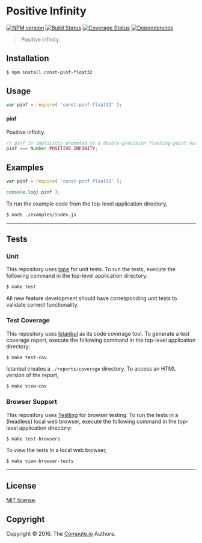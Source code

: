 Positive Infinity
===
[![NPM version][npm-image]][npm-url] [![Build Status][build-image]][build-url] [![Coverage Status][coverage-image]][coverage-url] [![Dependencies][dependencies-image]][dependencies-url]

> Positive infinity.


## Installation

``` bash
$ npm install const-pinf-float32
```


## Usage

``` javascript
var pinf = require( 'const-pinf-float32' );
```

#### pinf

Positive infinity.

``` javascript
// pinf is implicitly promoted to a double-precision floating-point number...
pinf === Number.POSITIVE_INFINITY;
```


## Examples

``` javascript
var pinf = require( 'const-pinf-float32' );

console.log( pinf );
```

To run the example code from the top-level application directory,

``` bash
$ node ./examples/index.js
```


---
## Tests

### Unit

This repository uses [tape][tape] for unit tests. To run the tests, execute the following command in the top-level application directory:

``` bash
$ make test
```

All new feature development should have corresponding unit tests to validate correct functionality.


### Test Coverage

This repository uses [Istanbul][istanbul] as its code coverage tool. To generate a test coverage report, execute the following command in the top-level application directory:

``` bash
$ make test-cov
```

Istanbul creates a `./reports/coverage` directory. To access an HTML version of the report,

``` bash
$ make view-cov
```


### Browser Support

This repository uses [Testling][testling] for browser testing. To run the tests in a (headless) local web browser, execute the following command in the top-level application directory:

``` bash
$ make test-browsers
```

To view the tests in a local web browser,

``` bash
$ make view-browser-tests
```

<!-- [![browser support][browsers-image]][browsers-url] -->


---
## License

[MIT license](http://opensource.org/licenses/MIT).


## Copyright

Copyright &copy; 2016. The [Compute.io][compute-io] Authors.


[npm-image]: http://img.shields.io/npm/v/const-pinf-float32.svg
[npm-url]: https://npmjs.org/package/const-pinf-float32

[build-image]: http://img.shields.io/travis/const-io/pinf-float32/master.svg
[build-url]: https://travis-ci.org/const-io/pinf-float32

[coverage-image]: https://img.shields.io/codecov/c/github/const-io/pinf-float32/master.svg
[coverage-url]: https://codecov.io/github/const-io/pinf-float32?branch=master

[dependencies-image]: http://img.shields.io/david/const-io/pinf-float32.svg
[dependencies-url]: https://david-dm.org/const-io/pinf-float32

[dev-dependencies-image]: http://img.shields.io/david/dev/const-io/pinf-float32.svg
[dev-dependencies-url]: https://david-dm.org/dev/const-io/pinf-float32

[github-issues-image]: http://img.shields.io/github/issues/const-io/pinf-float32.svg
[github-issues-url]: https://github.com/const-io/pinf-float32/issues

[tape]: https://github.com/substack/tape
[istanbul]: https://github.com/gotwarlost/istanbul
[testling]: https://ci.testling.com

[compute-io]: https://github.com/compute-io/
